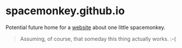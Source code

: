# spacemonkey.github.io
Potential future home for a [website](http://spacemonkey.github.io/) about one little spacemonkey.

> Assuming, of course, that someday this thing actually works. :-(